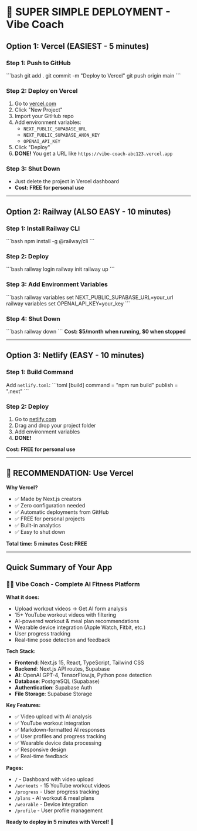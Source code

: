 # 🚀 SUPER SIMPLE DEPLOYMENT - Vibe Coach

## Option 1: Vercel (EASIEST - 5 minutes)

### Step 1: Push to GitHub
\`\`\`bash
git add .
git commit -m "Deploy to Vercel"
git push origin main
\`\`\`

### Step 2: Deploy on Vercel
1. Go to [vercel.com](https://vercel.com)
2. Click "New Project"
3. Import your GitHub repo
4. Add environment variables:
   - `NEXT_PUBLIC_SUPABASE_URL`
   - `NEXT_PUBLIC_SUPABASE_ANON_KEY`
   - `OPENAI_API_KEY`
5. Click "Deploy"
6. **DONE!** You get a URL like `https://vibe-coach-abc123.vercel.app`

### Step 3: Shut Down
- Just delete the project in Vercel dashboard
- **Cost: FREE for personal use**

---

## Option 2: Railway (ALSO EASY - 10 minutes)

### Step 1: Install Railway CLI
\`\`\`bash
npm install -g @railway/cli
\`\`\`

### Step 2: Deploy
\`\`\`bash
railway login
railway init
railway up
\`\`\`

### Step 3: Add Environment Variables
\`\`\`bash
railway variables set NEXT_PUBLIC_SUPABASE_URL=your_url
railway variables set OPENAI_API_KEY=your_key
\`\`\`

### Step 4: Shut Down
\`\`\`bash
railway down
\`\`\`
**Cost: $5/month when running, $0 when stopped**

---

## Option 3: Netlify (EASY - 10 minutes)

### Step 1: Build Command
Add `netlify.toml`:
\`\`\`toml
[build]
  command = "npm run build"
  publish = ".next"
\`\`\`

### Step 2: Deploy
1. Go to [netlify.com](https://netlify.com)
2. Drag and drop your project folder
3. Add environment variables
4. **DONE!**

**Cost: FREE for personal use**

---

## 🎯 RECOMMENDATION: Use Vercel

**Why Vercel?**
- ✅ Made by Next.js creators
- ✅ Zero configuration needed
- ✅ Automatic deployments from GitHub
- ✅ FREE for personal projects
- ✅ Built-in analytics
- ✅ Easy to shut down

**Total time: 5 minutes**
**Cost: FREE**

---

## Quick Summary of Your App

### 🏋️‍♀️ **Vibe Coach - Complete AI Fitness Platform**

**What it does:**
- Upload workout videos → Get AI form analysis
- 15+ YouTube workout videos with filtering
- AI-powered workout & meal plan recommendations
- Wearable device integration (Apple Watch, Fitbit, etc.)
- User progress tracking
- Real-time pose detection and feedback

**Tech Stack:**
- **Frontend**: Next.js 15, React, TypeScript, Tailwind CSS
- **Backend**: Next.js API routes, Supabase
- **AI**: OpenAI GPT-4, TensorFlow.js, Python pose detection
- **Database**: PostgreSQL (Supabase)
- **Authentication**: Supabase Auth
- **File Storage**: Supabase Storage

**Key Features:**
- ✅ Video upload with AI analysis
- ✅ YouTube workout integration
- ✅ Markdown-formatted AI responses
- ✅ User profiles and progress tracking
- ✅ Wearable device data processing
- ✅ Responsive design
- ✅ Real-time feedback

**Pages:**
- `/` - Dashboard with video upload
- `/workouts` - 15 YouTube workout videos
- `/progress` - User progress tracking
- `/plans` - AI workout & meal plans
- `/wearable` - Device integration
- `/profile` - User profile management

**Ready to deploy in 5 minutes with Vercel!** 🚀
